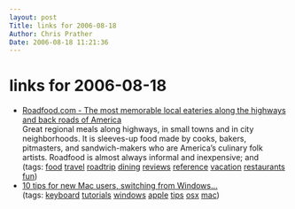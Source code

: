 ```yaml
---
layout: post
Title: links for 2006-08-18  
Author: Chris Prather
Date: 2006-08-18 11:21:36
---
```


# links for 2006-08-18
<ul class="delicious">
	<li>
		<div class="delicious-link"><a href="http://roadfood.com/">Roadfood.com - The most memorable local eateries along the highways and back roads of America</a></div>
		<div class="delicious-extended">Great regional meals along highways, in small towns and in city neighborhoods.  It is sleeves-up food made by cooks, bakers, pitmasters, and sandwich-makers who are America’s culinary folk artists. Roadfood is almost always informal and inexpensive; and</div>
		<div class="delicious-tags">(tags: <a href="http://del.icio.us/perigrin/food">food</a> <a href="http://del.icio.us/perigrin/travel">travel</a> <a href="http://del.icio.us/perigrin/roadtrip">roadtrip</a> <a href="http://del.icio.us/perigrin/dining">dining</a> <a href="http://del.icio.us/perigrin/reviews">reviews</a> <a href="http://del.icio.us/perigrin/reference">reference</a> <a href="http://del.icio.us/perigrin/vacation">vacation</a> <a href="http://del.icio.us/perigrin/restaurants">restaurants</a> <a href="http://del.icio.us/perigrin/fun">fun</a>)</div>
	</li>
	<li>
		<div class="delicious-link"><a href="http://hyperreality.wordpress.com/2006/07/17/10-tips-for-new-mac-users-switching-from-windows/">10 tips for new Mac users, switching from Windows…</a></div>
		<div class="delicious-tags">(tags: <a href="http://del.icio.us/perigrin/keyboard">keyboard</a> <a href="http://del.icio.us/perigrin/tutorials">tutorials</a> <a href="http://del.icio.us/perigrin/windows">windows</a> <a href="http://del.icio.us/perigrin/apple">apple</a> <a href="http://del.icio.us/perigrin/tips">tips</a> <a href="http://del.icio.us/perigrin/osx">osx</a> <a href="http://del.icio.us/perigrin/mac">mac</a>)</div>
	</li>
</ul>


